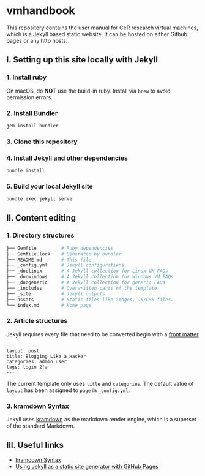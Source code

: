# vmhandbook

This repository contains the user manual for CeR research virtual machines, which is a Jekyll based static website. It can be hosted on either Github pages or any http hosts.

## I. Setting up this site locally with Jekyll

### 1. Install ruby

On macOS, do **NOT** use the build-in ruby. Install via `brew` to avoid permission errors.

### 2. Install Bundler

```bash
gem install bundler
```

### 3. Clone this repository

### 4. Install Jekyll and other dependencies

```bash
bundle install
```

### 5. Build your local Jekyll site

```bash
bundle exec jekyll serve
```

## II. Content editing

### 1. Directory structures

```bash
├── Gemfile         # Ruby dependencies
├── Gemfile.lock    # Generated by bundler
├── README.md       # This file
├── _config.yml     # Jekyll configurations
├── _doclinux       # A Jekyll collection for Linux VM FAQs
├── _docwindows     # A Jekyll collection for Windows VM FAQs
├── _docgeneric     # A Jekyll collection for generic FAQs
├── _includes       # Overwritten parts of the template 
├── _site           # Jekyll outputs
├── assets          # Static files like images, JS/CSS files.
└── index.md        # Home page
```

### 2. Article structures

Jekyll requires every file that need to be converted begin with a [front matter](https://jekyllrb.com/docs/frontmatter/)

```
---
layout: post
title: Blogging Like a Hacker
categories: admin user
tags: login 2fa
---
```

The current template only uses `title` and `categories`. The default value of `layout` has been assigned to `page` in `_config.yml`.

### 3. kramdown Syntax

Jekyll uses [kramdown](https://kramdown.gettalong.org) as the markdown render engine, which is a superset of the standard Markdown.

## III. Useful links

- [kramdown Syntax](https://kramdown.gettalong.org/syntax.html)
- [Using Jekyll as a static site generator with GitHub Pages](https://help.github.com/articles/using-jekyll-as-a-static-site-generator-with-github-pages/)

